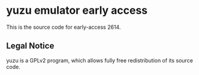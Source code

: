 yuzu emulator early access
=============

This is the source code for early-access 2614.

## Legal Notice

yuzu is a GPLv2 program, which allows fully free redistribution of its source code.
